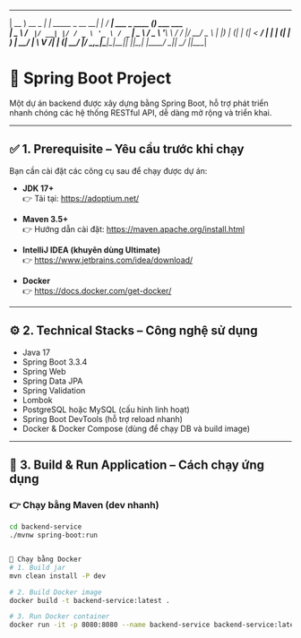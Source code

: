   ____             _                  _   ____                  _           
 | __ )  __ _  ___| | _____ _ __   __| | / ___|  ___ _ ____   _(_) ___ ___  
 |  _ \ / _` |/ __| |/ / _ \ '_ \ / _` | \___ \ / _ \ '__\ \ / / |/ __/ _ \ 
 | |_) | (_| | (__|   <  __/ | | | (_| |  ___) |  __/ |   \ V /| | (_|  __/ 
 |____/ \__,_|\___|_|\_\___|_| |_|\__,_| |____/ \___|_|    \_/ |_|\___\___| 

# 🚀 Spring Boot Project

Một dự án backend được xây dựng bằng Spring Boot, hỗ trợ phát triển nhanh chóng các hệ thống RESTful API, dễ dàng mở rộng và triển khai.

---

## ✅ 1. Prerequisite – Yêu cầu trước khi chạy

Bạn cần cài đặt các công cụ sau để chạy được dự án:

- **JDK 17+**  
  👉 Tải tại: https://adoptium.net/

- **Maven 3.5+**  
  👉 Hướng dẫn cài đặt: https://maven.apache.org/install.html

- **IntelliJ IDEA (khuyên dùng Ultimate)**  
  👉 https://www.jetbrains.com/idea/download/

- **Docker**  
  👉 https://docs.docker.com/get-docker/

---

## ⚙️ 2. Technical Stacks – Công nghệ sử dụng

- Java 17
- Spring Boot 3.3.4
- Spring Web
- Spring Data JPA
- Spring Validation
- Lombok
- PostgreSQL hoặc MySQL (cấu hình linh hoạt)
- Spring Boot DevTools (hỗ trợ reload nhanh)
- Docker & Docker Compose (dùng để chạy DB và build image)

---

## 🔨 3. Build & Run Application – Cách chạy ứng dụng

### 👉 Chạy bằng Maven (dev nhanh)

```bash
cd backend-service
./mvnw spring-boot:run


🐳 Chạy bằng Docker
# 1. Build jar
mvn clean install -P dev

# 2. Build Docker image
docker build -t backend-service:latest .

# 3. Run Docker container
docker run -it -p 8080:8080 --name backend-service backend-service:latest
